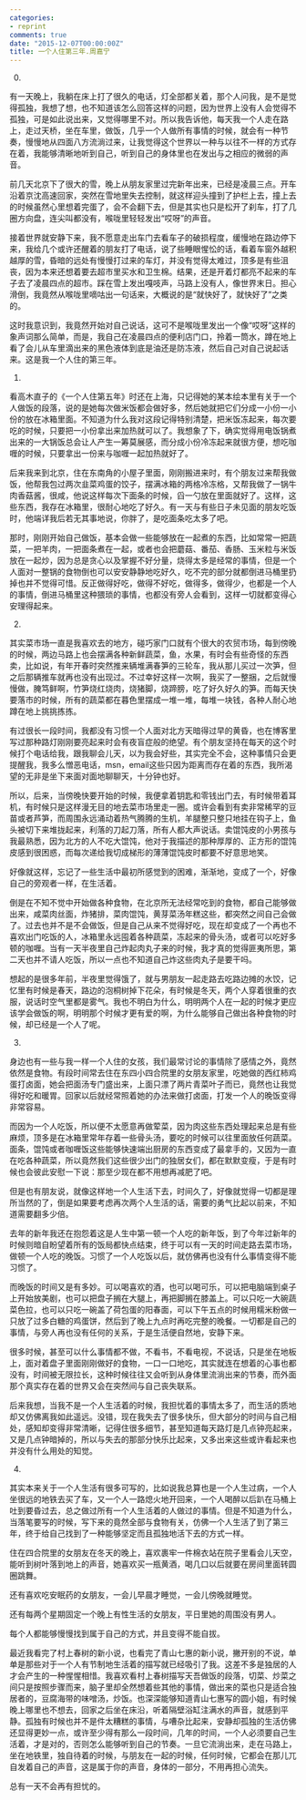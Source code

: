 ```yaml
---
categories:
- reprint
comments: true
date: "2015-12-07T00:00:00Z"
title: 一个人住第三年.周嘉宁
---
```


0.

有一天晚上，我躺在床上打了很久的电话，灯全部都关着，那个人问我，是不是觉得孤独，我想了想，也不知道该怎么回答这样的问题，因为世界上没有人会觉得不孤独，可是如此说出来，又觉得哪里不对。所以我告诉他，每天我一个人走在路上，走过天桥，坐在车里，做饭，几乎一个人做所有事情的时候，就会有一种节奏，慢慢地从四面八方流淌过来，让我觉得这个世界以一种与以往不一样的方式存在着，我能够清晰地听到自己，听到自己的身体里也在发出与之相应的微弱的声音。

前几天北京下了很大的雪，晚上从朋友家里过完新年出来，已经是凌晨三点。开车沿着京沈高速回家，突然在雪地里失去控制，就这样迎头撞到了护栏上去，撞上去的时候虽然心里想着完蛋了，会不会翻下去，但是其实也只是松开了刹车，打了几圈方向盘，连尖叫都没有，喉咙里轻轻发出“哎呀”的声音。

接着世界就安静下来，我不愿意走出车门去看车子的破损程度，缓慢地在路边停下来，我给几个或许还醒着的朋友打了电话，说了些睡眼惺忪的话，看着车窗外越积越厚的雪，昏暗的远处有慢慢打过来的车灯，并没有觉得太难过，顶多是有些沮丧，因为本来还想着要去超市里买水和卫生棉。结果，还是开着灯都亮不起来的车子去了凌晨四点的超市。踩在雪上发出嘎吱声，马路上没有人，像世界末日。担心滑倒，我竟然从喉咙里嘀咕出一句话来，大概说的是“就快好了，就快好了”之类的。

这时我意识到，我竟然开始对自己说话，这可不是喉咙里发出一个像“哎呀”这样的象声词那么简单，而是，我自己在凌晨四点的便利店门口，拎着一筒水，蹲在地上看了会儿从车里滴出来的黑色液体到底是油还是防冻液，然后自己对自己说起话来。这是我一个人住的第三年。

1.

看高木直子的《一个人住第五年》时还在上海，只记得她的某本绘本里有关于一个人做饭的段落，说的是她每次做米饭都会做好多，然后她就把它们分成一小份一小份的放在冰箱里面。不知道为什么我对这段记得特别清楚，把米饭冻起来，每次要吃的时候，只要把一小份拿出来加热就可以了。我想象了下，确实觉得用电饭锅煮出来的一大锅饭总会让人产生一筹莫展感，而分成小份冷冻起来就很方便，想吃咖喱的时候，只要拿出一份来与咖喱一起加热就好了。

后来我来到北京，住在东南角的小屋子里面，刚刚搬进来时，有个朋友过来帮我做饭，他帮我包过两次韭菜鸡蛋的饺子，摆满冰箱的两格冷冻格，又帮我做了一锅牛肉香菇酱，很咸，他说这样每次下面条的时候，舀一勺放在里面就好了。这样，这些东西，我存在冰箱里，很耐心地吃了好久。有一天与有些日子未见面的朋友吃饭时，他端详我后若无其事地说，你胖了，是吃面条吃太多了吧。

那时，刚刚开始自己做饭，基本会做一些能够放在一起煮的东西，比如常常一把蔬菜，一把羊肉，一把面条煮在一起，或者也会把蘑菇、番茄、香肠、玉米粒与米饭放在一起炒，因为总是贪心以及掌握不好分量，烧得太多是经常的事情，但是一个人面对一整锅的食物倒也可以安安静静地吃好久，吃不完的部分就都倒进马桶里扔掉也并不觉得可惜。反正做得好吃，做得不好吃，做得多，做得少，也都是一个人的事情，倒进马桶里这种猥琐的事情，也都没有旁人会看到，这样一切就都变得心安理得起来。

2.

其实菜市场一直是我喜欢去的地方，碰巧家门口就有个很大的农贸市场，每到傍晚的时候，两边马路上也会摆满各种新鲜蔬菜，鱼，水果，有时会有些奇怪的东西卖，比如说，有年开春时突然推来辆堆满春笋的三轮车，我从那儿买过一次笋，但之后那辆推车就再也没有出现过。不过幸好这样一次啊，我买了一整捆，之后就慢慢做，腌笃鲜啊，竹笋烧红烧肉，烧猪脚，烧蹄膀，吃了好久好久的笋。而每天快要落市的时候，所有的蔬菜都在暮色里摆成一堆一堆，每堆一块钱，各种人耐心地蹲在地上挑挑拣拣。

有过很长一段时间，我都没有习惯一个人面对北方天暗得过早的黄昏，也在博客里写过那种路灯刚刚要亮起来时会有夜盲症般的绝望。有个朋友坚持在每天的这个时候打个电话给我，跟我聊会儿天，以为我会好些，其实完全不会，这种事情只会更提醒我，我多么憎恶电话，msn，email这些只因为距离而存在着的东西，我所渴望的无非是坐下来面对面地聊聊天，十分钟也好。

所以，后来，当傍晚快要开始的时候，我便拿着钥匙和零钱出门去，有时候带着耳机，有时候只是这样漫无目的地去菜市场里走一圈。或许会看到有卖非常稀罕的豆苗或者芦笋，而周围永远涌动着热气腾腾的生机，羊腿整只整只地挂在钩子上，鱼头被切下来堆拢起来，利落的刀起刀落，所有人都大声说话。卖馄饨皮的小男孩与我最熟悉，因为北方的人不吃大馄饨，他对于我描述的那种厚厚的、正方形的馄饨皮感到很困惑，而每次递给我切成梯形的薄薄馄饨皮时都要不好意思地笑。

好像就这样，忘记了一些生活中最初所感觉到的困难，渐渐地，变成了一个，好像自己的旁观者一样，在生活着。

倒是在不知不觉中开始做各种食物，在北京所无法经常吃到的食物，都自己能够做出来，咸菜肉丝面，炸猪排，菜肉馄饨，黄芽菜汤年糕这些，都突然之间自己会做了。过去也并不是不会做饭，但是自己从来不觉得好吃，现在却变成了一个再也不喜欢出门吃饭的人，冰箱里永远囤着各种蔬菜，冻起来的骨头汤，或者可以吃好多顿的咖喱。当有一天半夜里自己炸起肉丸子来的时候，我才真的觉得匪夷所思，第二天也并不请人吃饭，所以一点也不知道自己炸这些肉丸子是要干吗。

想起的是很多年前，半夜里觉得饿了，就与男朋友一起走路去吃路边摊的水饺，记忆里有时候是春天，路边的泡桐树掉下花朵，有时候是冬天，两个人穿着很重的衣服，说话时空气里都是雾气。我也不明白为什么，明明两个人在一起的时候才更应该学会做饭的啊，明明那个时候才更有爱的啊，为什么能够自己做出各种食物的时候，却已经是一个人了呢。

3.

身边也有一些与我一样一个人住的女孩，我们最常讨论的事情除了感情之外，竟然依然是食物。有段时间常去住在东四小四合院里的女朋友家里，吃她做的西红柿鸡蛋打卤面，她会把面汤专门盛出来，上面只漂了两片青菜叶子而已，竟然也让我觉得好吃和暖胃。回家以后就经常照着她的办法来做打卤面，打发一个人的晚饭变得非常容易。

而因为一个人吃饭，所以便不太愿意再做荤菜，因为肉这些东西处理起来总是有些麻烦，顶多是在冰箱里常年存着一些骨头汤，要吃的时候可以往里面放任何蔬菜。面条，馄饨或者咖喱饭这些能够快速端出厨房的东西变成了最拿手的，又因为一直在吃各种蔬菜，所以竟然我们这些很少出门的独居女们，都在默默变瘦，于是有时候也会彼此安慰一下说：那至少现在都不用想再减肥了吧。

但是也有朋友说，就像这样地一个人生活下去，时间久了，好像就觉得一切都是理所当然的了，倒是如果要考虑再次两个人生活的话，需要的勇气比起以前来，不知道需要翻多少倍。

去年的新年我还在抱怨着这是人生中第一顿一个人吃的新年饭，到了今年过新年的时候则暗自盼望着所有的饭局都快点结束，终于可以有一天的时间走路去菜市场，做顿一个人吃的晚饭。习惯了一个人吃饭以后，就仿佛再也没有什么事情变得不能习惯了。

而晚饭的时间又是有多妙。可以喝喜欢的酒，也可以喝可乐，可以把电脑端到桌子上开始放美剧，也可以把盘子搁在大腿上，再把脚搁在膝盖上。可以只吃一大碗蔬菜色拉，也可以只吃一碗盖了荷包蛋的阳春面，可以下午五点的时候用糯米粉做一只放了过多白糖的鸡蛋饼，然后到了晚上九点时再吃完整的晚餐。一切都是自己的事情，与旁人再也没有任何的关系，于是生活便自然地，安静下来。

很多时候，甚至可以什么事情都不做，不看书，不看电视，不说话，只是坐在地板上，面对着盘子里面刚刚做好的食物，一口一口地吃，其实就连在想着的心事也都没有，时间被无限拉长，这种时候往往又会听到从身体里流淌出来的节奏，而外面那个真实存在着的世界又会在突然间与自己丧失联系。

后来我想，当我不是一个人生活着的时候，我担忧着的事情太多了，而生活的质地却又仿佛离我如此遥远。没错，现在我失去了很多快乐，但大部分的时间与自己相处，感知却变得非常清晰，记得住很多细节，甚至知道每天路灯是几点钟亮起来，又是几点钟暗掉的，所以与失去的那部分快乐比起来，又多出来这些或许看起来也并没有什么用处的知觉。

4.

其实本来关于一个人生活有很多可写的，比如说我总算也是一个人生过病，一个人坐很远的地铁去买了车，又一个人一路熄火地开回来，一个人喝醉以后趴在马桶上吐到要昏过去，总之做过所有一个人生活着的人做过的事情。但是不知道为什么，当落笔要写的时候，写下来的竟然全部与食物有关，仿佛一个人生活了到了第三年，终于给自己找到了一种能够坚定而且孤独地活下去的方式一样。

住在四合院里的女朋友在冬天的晚上，喜欢裹牢一件棉衣站在院子里看会儿天空，能听到树叶落到地上的声音，她喜欢买一瓶黄酒，喝几口以后就要在房间里面转圆圈跳舞。

还有喜欢吃安眠药的女朋友，一会儿早晨才睡觉，一会儿傍晚就睡觉。

还有每两个星期固定一个晚上有性生活的女朋友，平日里她的周围没有男人。

每个人都能够慢慢找到属于自己的方式，并且变得不能自拔。

最近我看完了村上春树的新小说，也看完了青山七惠的新小说，撇开别的不说，单单是那些对于一个人有节制地生活着的描写就已经吸引了我。这差不多是独居的人才会产生的一种惺惺相惜。我喜欢看村上春树描写天吾做饭的段落，切菜、炒菜之间只是按照步骤而来，脑子里却全然想着些其他的事情，做出来的菜也只是适合独居者的，豆腐海带的味噌汤，炒饭。也深深能够知道青山七惠写的圆小姐，有时候晚上哪里也不想去，回家之后坐在床沿，听着隔壁浴缸注满水的声音，就感到平静。孤独有时候也并不是件太糟糕的事情，与嘈杂比起来，安静却孤独的生活仿佛还显得更妙一点，或许至少得有那么一段时间，几年的时间，一个人必须要自己生活着，才是对的，否则怎么能够听到自己的节奏。一旦它流淌出来，走在马路上，坐在地铁里，独自待着的时候，与朋友在一起的时候，任何时候，它都会在那儿兀自发着自己的声音，这是属于你的声音，身体的一部分，不用再担心流失。

总有一天不会再有担忧的。
